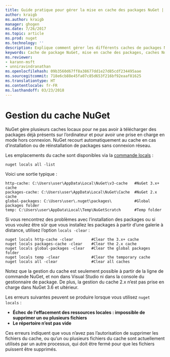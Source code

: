 ```yaml
---
title: Guide pratique pour gérer la mise en cache des packages NuGet | Microsoft Docs
author: kraigb
ms.author: kraigb
manager: ghogen
ms.date: 7/26/2017
ms.topic: article
ms.prod: nuget
ms.technology: ''
description: Explique comment gérer les différents caches de packages NuGet présents sur un ordinateur, qui sont utilisés lors de l’installation ou de la restauration des packages.
keywords: Cache de package NuGet, mise en cache des packages, caches NuGet, gestion des caches, cache local NuGet, cache global NuGet, commande locals NuGet, vider le cache
ms.reviewer:
- karann-msft
- unniravindranathan
ms.openlocfilehash: 09b3560d67ff8a38677dd1e27d85cdf234495aae
ms.sourcegitcommit: 718e6cb88e45fa07c85d653f216bf92eaaf81625
ms.translationtype: HT
ms.contentlocale: fr-FR
ms.lasthandoff: 03/23/2018
---
```

# <a name="managing-the-nuget-cache"></a>Gestion du cache NuGet

NuGet gère plusieurs caches locaux pour ne pas avoir à télécharger des packages déjà présents sur l’ordinateur et pour avoir une prise en charge en mode hors connexion. NuGet recourt automatiquement au cache en cas d’installation ou de réinstallation de packages sans connexion réseau.

Les emplacements du cache sont disponibles via la [commande locals](../tools/cli-ref-locals.md) :

```cli
nuget locals all -list
```

Voici une sortie typique :

```output
http-cache: C:\Users\user\AppData\Local\NuGet\v3-cache   #NuGet 3.x+ cache
packages-cache: C:\Users\user\AppData\Local\NuGet\Cache  #NuGet 2.x cache
global-packages: C:\Users\user\.nuget\packages\          #Global packages folder
temp: C:\Users\user\AppData\Local\Temp\NuGetScratch      #Temp folder
```

Si vous rencontrez des problèmes avec l’installation des packages ou si vous voulez être sûr que vous installez les packages à partir d’une galerie à distance, utilisez l’option `locals -clear` :

```cli
nuget locals http-cache -clear        #Clear the 3.x+ cache
nuget locals packages-cache -clear    #Clear the 2.x cache
nuget locals global-packages -clear   #Clear the global packages folder
nuget locals temp -clear              #Clear the temporary cache
nuget locals all -clear               #Clear all caches
```

Notez que la gestion du cache est seulement possible à partir de la ligne de commande NuGet, et non dans Visual Studio ni dans la console du gestionnaire de package. De plus, la gestion du cache 2.x n’est pas prise en charge dans NuGet 3.6 et ultérieur.

Les erreurs suivantes peuvent se produire lorsque vous utilisez `nuget locals` :

- **Échec de l’effacement des ressources locales : impossible de supprimer un ou plusieurs fichiers**
- **Le répertoire n’est pas vide**

Ces erreurs indiquent que vous n’avez pas l’autorisation de supprimer les fichiers du cache, ou qu’un ou plusieurs fichiers du cache sont actuellement utilisés par un autre processus, qui doit être fermé pour que les fichiers puissent être supprimés.
